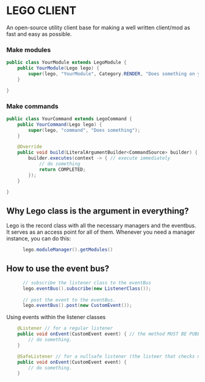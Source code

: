 # LEGO CLIENT
An open-source utility client base for making a well written client/mod as fast and easy as possible.
### Make modules
```java
public class YourModule extends LegoModule {
    public YourModule(Lego lego) {
        super(lego, "YourModule", Category.RENDER, "Does something on your screen");
    }

}
```
### Make commands
```java
public class YourCommand extends LegoCommand {
    public YourCommand(Lego lego) {
        super(lego, "command", "Does something");
    }

    @Override
    public void build(LiteralArgumentBuilder<CommandSource> builder) {
        builder.executes(context -> { // execute immediately
            // do something
            return COMPLETED;
        });
    }

}
```

## Why Lego class is the argument in everything?
Lego is the record class with all the necessary managers and the eventbus. It serves as an access point for all of them. Whenever you need a manager instance, you can do this:
```java
      lego.moduleManager().getModules()
```
## How to use the event bus?
```java
      // subscribe the listener class to the eventBus
      lego.eventBus().subscribe(new ListenerClass());
      
      // post the event to the eventBus.
      lego.eventBus().post(new CustomEvent());
```

Using events within the listener classes
```java
    @Listener // for a regular listener
    public void onEvent(CustomEvent event) { // the method MUST BE PUBLIC
        // do something.
    }

    @SafeListener // for a nullsafe listener (the listeer that checks mc.player, mc.world and mc.interactionManager for being null)
    public void onEvent(CustomEvent event) {
        // do something.
    }
```
